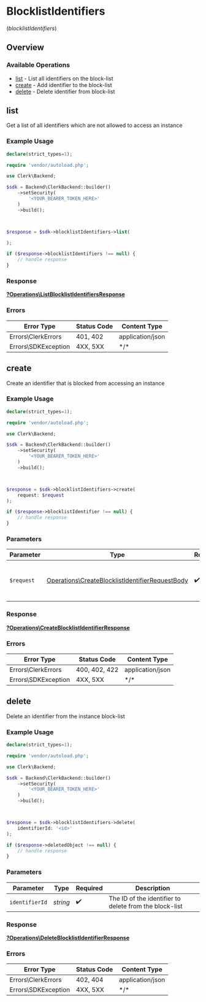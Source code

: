 # BlocklistIdentifiers
(*blocklistIdentifiers*)

## Overview

### Available Operations

* [list](#list) - List all identifiers on the block-list
* [create](#create) - Add identifier to the block-list
* [delete](#delete) - Delete identifier from block-list

## list

Get a list of all identifiers which are not allowed to access an instance

### Example Usage

<!-- UsageSnippet language="php" operationID="ListBlocklistIdentifiers" method="get" path="/blocklist_identifiers" -->
```php
declare(strict_types=1);

require 'vendor/autoload.php';

use Clerk\Backend;

$sdk = Backend\ClerkBackend::builder()
    ->setSecurity(
        '<YOUR_BEARER_TOKEN_HERE>'
    )
    ->build();



$response = $sdk->blocklistIdentifiers->list(

);

if ($response->blocklistIdentifiers !== null) {
    // handle response
}
```

### Response

**[?Operations\ListBlocklistIdentifiersResponse](../../Models/Operations/ListBlocklistIdentifiersResponse.md)**

### Errors

| Error Type          | Status Code         | Content Type        |
| ------------------- | ------------------- | ------------------- |
| Errors\ClerkErrors  | 401, 402            | application/json    |
| Errors\SDKException | 4XX, 5XX            | \*/\*               |

## create

Create an identifier that is blocked from accessing an instance

### Example Usage

<!-- UsageSnippet language="php" operationID="CreateBlocklistIdentifier" method="post" path="/blocklist_identifiers" -->
```php
declare(strict_types=1);

require 'vendor/autoload.php';

use Clerk\Backend;

$sdk = Backend\ClerkBackend::builder()
    ->setSecurity(
        '<YOUR_BEARER_TOKEN_HERE>'
    )
    ->build();



$response = $sdk->blocklistIdentifiers->create(
    request: $request
);

if ($response->blocklistIdentifier !== null) {
    // handle response
}
```

### Parameters

| Parameter                                                                                                          | Type                                                                                                               | Required                                                                                                           | Description                                                                                                        |
| ------------------------------------------------------------------------------------------------------------------ | ------------------------------------------------------------------------------------------------------------------ | ------------------------------------------------------------------------------------------------------------------ | ------------------------------------------------------------------------------------------------------------------ |
| `$request`                                                                                                         | [Operations\CreateBlocklistIdentifierRequestBody](../../Models/Operations/CreateBlocklistIdentifierRequestBody.md) | :heavy_check_mark:                                                                                                 | The request object to use for the request.                                                                         |

### Response

**[?Operations\CreateBlocklistIdentifierResponse](../../Models/Operations/CreateBlocklistIdentifierResponse.md)**

### Errors

| Error Type          | Status Code         | Content Type        |
| ------------------- | ------------------- | ------------------- |
| Errors\ClerkErrors  | 400, 402, 422       | application/json    |
| Errors\SDKException | 4XX, 5XX            | \*/\*               |

## delete

Delete an identifier from the instance block-list

### Example Usage

<!-- UsageSnippet language="php" operationID="DeleteBlocklistIdentifier" method="delete" path="/blocklist_identifiers/{identifier_id}" -->
```php
declare(strict_types=1);

require 'vendor/autoload.php';

use Clerk\Backend;

$sdk = Backend\ClerkBackend::builder()
    ->setSecurity(
        '<YOUR_BEARER_TOKEN_HERE>'
    )
    ->build();



$response = $sdk->blocklistIdentifiers->delete(
    identifierId: '<id>'
);

if ($response->deletedObject !== null) {
    // handle response
}
```

### Parameters

| Parameter                                              | Type                                                   | Required                                               | Description                                            |
| ------------------------------------------------------ | ------------------------------------------------------ | ------------------------------------------------------ | ------------------------------------------------------ |
| `identifierId`                                         | *string*                                               | :heavy_check_mark:                                     | The ID of the identifier to delete from the block-list |

### Response

**[?Operations\DeleteBlocklistIdentifierResponse](../../Models/Operations/DeleteBlocklistIdentifierResponse.md)**

### Errors

| Error Type          | Status Code         | Content Type        |
| ------------------- | ------------------- | ------------------- |
| Errors\ClerkErrors  | 402, 404            | application/json    |
| Errors\SDKException | 4XX, 5XX            | \*/\*               |